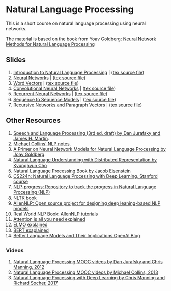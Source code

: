 
# Natural Language Processing

This is a short course on natural language processing using neural networks. 

The material is based on the book from Yoav Goldberg: 
[Neural Network Methods for Natural Language Processing](https://www.morganclaypool.com/doi/abs/10.2200/S00762ED1V01Y201703HLT037)



## Slides

1. [Introduction to Natural Language Processing](nlp/NLP-introduction.pdf) | ([tex source file](nlp/NLP-introduction.tex))
2. [Neural Networks](nlp/NLP-neural.pdf) | ([tex source file](nlp/NLP-neural.tex))
3. [Word Vectors](nlp/NLP-wordvectors.pdf) | ([tex source file](nlp/NLP-wordvectors.tex))
3. [Convolutional Neural Networks](nlp/NLP-CNN.pdf) | ([tex source file](nlp/NLP-CNN.tex))
4. [Recurrent Neural Networks](nlp/NLP-RNN.pdf) | ([tex source file](nlp/NLP-RNN.tex))
5. [Sequence to Sequence Models](nlp/NLP-seq2seq.pdf) | ([tex source file](nlp/NLP-seq2seq.tex))
6. [Recursive Networks and Paragraph Vectors](nlp/NLP-recursive.pdf) | ([tex source file](nlp/NLP-recursive.tex))



## Other Resources



1. [Speech and Language Processing (3rd ed. draft) by Dan Jurafsky and James H. Martin](https://web.stanford.edu/~jurafsky/slp3/).
2. [Michael Collins' NLP notes](http://www.cs.columbia.edu/~mcollins/).
3. [A Primer on Neural Network Models for Natural Language Processing by Joav Goldberg](https://u.cs.biu.ac.il/~yogo/nnlp.pdf).
4. [Natural Language Understanding with Distributed Representation by Kyunghyun Cho](https://arxiv.org/abs/1511.07916)
4. [Natural Language Processing Book by Jacob Eisenstein](https://github.com/jacobeisenstein/gt-nlp-class/blob/master/notes/eisenstein-nlp-notes.pdf)
5. [CS224n: Natural Language Processing with Deep Learning, Stanford course](http://web.stanford.edu/class/cs224n/)
6. [NLP-progress: Repository to track the progress in Natural Language Processing (NLP)](http://nlpprogress.com/)
7. [NLTK book](http://www.nltk.org/book/)
8. [AllenNLP: Open source project for designing deep leaning-based NLP models](https://allennlp.org/)
9. [Real World NLP Book: AllenNLP tutorials](http://www.realworldnlpbook.com/)
10. [Attention is all you need explained](http://mlexplained.com/2017/12/29/attention-is-all-you-need-explained/)
11. [ELMO explained](http://mlexplained.com/2018/06/15/paper-dissected-deep-contextualized-word-representations-explained/)
12. [BERT exaplained](http://mlexplained.com/2019/01/07/paper-dissected-bert-pre-training-of-deep-bidirectional-transformers-for-language-understanding-explained/)
13. [Better Language Models
and Their Implications OpenAI Blog](https://openai.com/blog/better-language-models/)

##  





### Videos 

1. [Natural Language Processing MOOC videos by Dan Jurafsky and Chris Manning, 2012](https://www.youtube.com/playlist?list=PLoROMvodv4rOFZnDyrlW3-nI7tMLtmiJZ&disable_polymer=true)
2. [Natural Language Processing MOOC videos by Michael Collins, 2013](https://www.youtube.com/channel/UCB_JX4jH3QQmp69rmkWpl1A/playlists?shelf_id=3&view=50&sort=dd)
3. [Natural Language Processing with Deep Learning by Chris Manning and Richard Socher, 2017](https://www.youtube.com/playlist?list=PL3FW7Lu3i5Jsnh1rnUwq_TcylNr7EkRe6)
